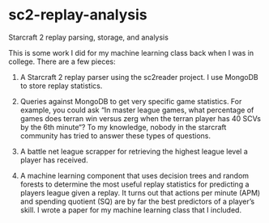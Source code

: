 # sc2-replay-analysis
Starcraft 2 replay parsing, storage, and analysis

This is some work I did for my machine learning class back when I was in college. There are a few pieces:

1) A Starcraft 2 replay parser using the sc2reader project. I use MongoDB to store replay statistics.

2) Queries against MongoDB to get very specific game statistics. For example, you could ask “In master league games, what percentage of games does terran win versus zerg when the terran player has 40 SCVs by the 6th minute“? To my knowledge, nobody in the starcraft community has tried to answer these types of questions.

3) A battle net league scrapper for retrieving the highest league level a player has received.

4) A machine learning component that uses decision trees and random forests to determine the most useful replay statistics for predicting a players league given a replay. It turns out that actions per minute (APM) and spending quotient (SQ) are by far the best predictors of a player’s skill. I wrote a paper for my machine learning class that I included.
